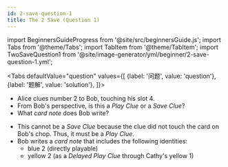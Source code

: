 ```yaml
---
id: 2-save-question-1
title: The 2 Save (Question 1)
---
```


import BeginnersGuideProgress from '@site/src/beginnersGuide.js';
import Tabs from '@theme/Tabs';
import TabItem from '@theme/TabItem';
import TwoSaveQuestion1 from '@site/image-generator/yml/beginner/2-save-question-1.yml';

<BeginnersGuideProgress id="2-save-question-1" />

<!-- lint disable no-undefined-references -->

<Tabs
  defaultValue="question"
  values={[
    {label: '问题', value: 'question'},
    {label: '题解', value: 'solution'},
  ]}>
<TabItem value="question">

- Alice clues number 2 to Bob, touching his slot 4.
- From Bob's perspective, is this a *Play Clue* or a *Save Clue*?
- What *card note* does Bob write?

</TabItem>
<TabItem value="solution">

- This cannot be a *Save Clue* because the clue did not touch the card on Bob's chop. Thus, it must be a *Play Clue*.
- Bob writes a *card note* that includes the following identities:
  - blue 2 (directly playable)
  - yellow 2 (as a *Delayed Play Clue* through Cathy's yellow 1)

</TabItem>
</Tabs>

<TwoSaveQuestion1 />
